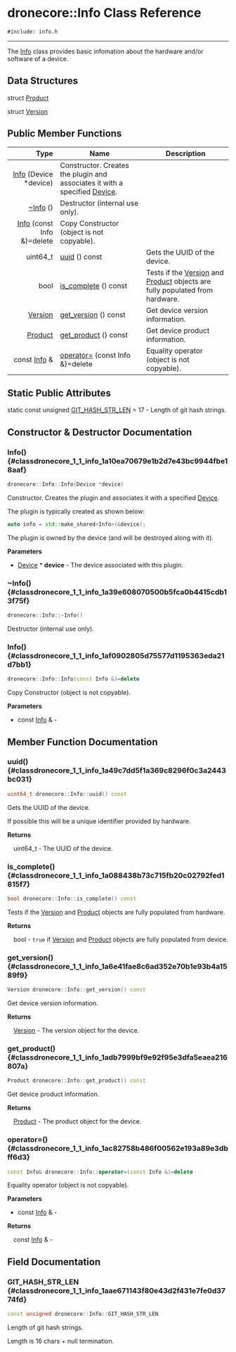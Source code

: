 # dronecore::Info Class Reference
`#include: info.h`

----


The [Info](classdronecore_1_1_info.md) class provides basic infomation about the hardware and/or software of a device. 


## Data Structures


struct [Product](structdronecore_1_1_info_1_1_product.md)

struct [Version](structdronecore_1_1_info_1_1_version.md)

## Public Member Functions


Type | Name | Description
---: | --- | ---
| [Info](#classdronecore_1_1_info_1a10ea70679e1b2d7e43bc9944fbe18aaf) (Device *device) | Constructor. Creates the plugin and associates it with a specified [Device](classdronecore_1_1_device.md).
| [~Info](#classdronecore_1_1_info_1a39e608070500b5fca0b4415cdb13f75f) () | Destructor (internal use only).
| [Info](#classdronecore_1_1_info_1af0902805d75577d1195363eda21d7bb1) (const Info &)=delete | Copy Constructor (object is not copyable).
uint64_t | [uuid](#classdronecore_1_1_info_1a49c7dd5f1a369c8296f0c3a2443bc031) () const | Gets the UUID of the device.
bool | [is_complete](#classdronecore_1_1_info_1a088438b73c715fb20c02792fed1815f7) () const | Tests if the [Version](structdronecore_1_1_info_1_1_version.md) and [Product](structdronecore_1_1_info_1_1_product.md) objects are fully populated from hardware.
[Version](structdronecore_1_1_info_1_1_version.md) | [get_version](#classdronecore_1_1_info_1a6e41fae8c6ad352e70b1e93b4a1589f9) () const | Get device version information.
[Product](structdronecore_1_1_info_1_1_product.md) | [get_product](#classdronecore_1_1_info_1adb7999bf9e92f95e3dfa5eaea216807a) () const | Get device product information.
const [Info](classdronecore_1_1_info.md) & | [operator=](#classdronecore_1_1_info_1ac82758b486f00562e193a89e3dbff6d3) (const Info &)=delete | Equality operator (object is not copyable).

## Static Public Attributes


static const unsigned [GIT_HASH_STR_LEN](#classdronecore_1_1_info_1aae671143f80e43d2f431e7fe0d3774fd) = 17 - Length of git hash strings.


## Constructor & Destructor Documentation


### Info() {#classdronecore_1_1_info_1a10ea70679e1b2d7e43bc9944fbe18aaf}
```cpp
dronecore::Info::Info(Device *device)
```


Constructor. Creates the plugin and associates it with a specified [Device](classdronecore_1_1_device.md).

The plugin is typically created as shown below: 

```cpp
auto info = std::make_shared<Info>(&device);
```


The plugin is owned by the device (and will be destroyed along with it).

**Parameters**

* [Device](classdronecore_1_1_device.md) * **device** - The device associated with this plugin.

### ~Info() {#classdronecore_1_1_info_1a39e608070500b5fca0b4415cdb13f75f}
```cpp
dronecore::Info::~Info()
```


Destructor (internal use only).


### Info() {#classdronecore_1_1_info_1af0902805d75577d1195363eda21d7bb1}
```cpp
dronecore::Info::Info(const Info &)=delete
```


Copy Constructor (object is not copyable).


**Parameters**

* const [Info](classdronecore_1_1_info.md) & - 

## Member Function Documentation


### uuid() {#classdronecore_1_1_info_1a49c7dd5f1a369c8296f0c3a2443bc031}
```cpp
uint64_t dronecore::Info::uuid() const
```


Gets the UUID of the device.

If possible this will be a unique identifier provided by hardware.

**Returns**

&emsp;uint64_t - The UUID of the device.

### is_complete() {#classdronecore_1_1_info_1a088438b73c715fb20c02792fed1815f7}
```cpp
bool dronecore::Info::is_complete() const
```


Tests if the [Version](structdronecore_1_1_info_1_1_version.md) and [Product](structdronecore_1_1_info_1_1_product.md) objects are fully populated from hardware.


**Returns**

&emsp;bool - `true` if [Version](structdronecore_1_1_info_1_1_version.md) and [Product](structdronecore_1_1_info_1_1_product.md) objects are fully populated from device.

### get_version() {#classdronecore_1_1_info_1a6e41fae8c6ad352e70b1e93b4a1589f9}
```cpp
Version dronecore::Info::get_version() const
```


Get device version information.


**Returns**

&emsp;[Version](structdronecore_1_1_info_1_1_version.md) - The version object for the device.

### get_product() {#classdronecore_1_1_info_1adb7999bf9e92f95e3dfa5eaea216807a}
```cpp
Product dronecore::Info::get_product() const
```


Get device product information.


**Returns**

&emsp;[Product](structdronecore_1_1_info_1_1_product.md) - The product object for the device.

### operator=() {#classdronecore_1_1_info_1ac82758b486f00562e193a89e3dbff6d3}
```cpp
const Info& dronecore::Info::operator=(const Info &)=delete
```


Equality operator (object is not copyable).


**Parameters**

* const [Info](classdronecore_1_1_info.md) & - 

**Returns**

&emsp;const [Info](classdronecore_1_1_info.md) & - 

## Field Documentation


### GIT_HASH_STR_LEN {#classdronecore_1_1_info_1aae671143f80e43d2f431e7fe0d3774fd}

```cpp
const unsigned dronecore::Info::GIT_HASH_STR_LEN
```


Length of git hash strings.

Length is 16 chars + null termination.